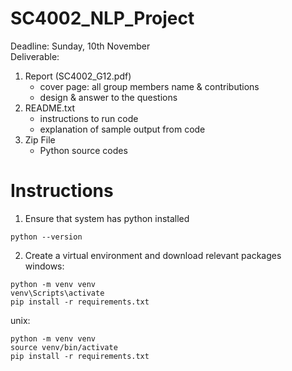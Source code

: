 # SC4002_NLP_Project
Deadline: Sunday, 10th November\
Deliverable:
1. Report (SC4002_G12.pdf)
   - cover page: all group members name & contributions
   - design & answer to the questions
2. README.txt
   - instructions to run code
   - explanation of sample output from code
3. Zip File
   - Python source codes

# Instructions
1. Ensure that system has python installed
```
python --version
```
2. Create a virtual environment and download relevant packages \
windows:
```
python -m venv venv
venv\Scripts\activate 
pip install -r requirements.txt
```
unix: 
```
python -m venv venv
source venv/bin/activate
pip install -r requirements.txt
```
